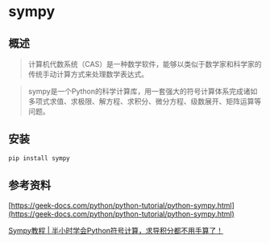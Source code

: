 # sympy

## 概述

> 计算机代数系统（CAS）是一种数学软件，能够以类似于数学家和科学家的传统手动计算方式来处理数学表达式。

> sympy是一个Python的科学计算库，用一套强大的符号计算体系完成诸如多项式求值、求极限、解方程、求积分、微分方程、级数展开、矩阵运算等问题。

## 安装

```bash
pip install sympy
```



## 参考资料

[https://geek-docs.com/python/python-tutorial/python-sympy.html](https://geek-docs.com/python/python-tutorial/python-sympy.html)

[Sympy教程 | 半小时学会Python符号计算，求导积分都不用手算了！](https://www.bilibili.com/video/BV1QC4y1s7t2)